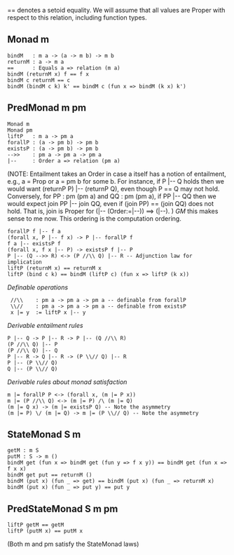 == denotes a setoid equality. We will assume that all values are Proper with respect to this relation, including function types.

Monad m
-------

    bindM   : m a -> (a -> m b) -> m b
    returnM : a -> m a
    ==      : Equals a => relation (m a)
    bindM (returnM x) f == f x
    bindM c returnM == c
    bindM (bindM c k) k' == bindM c (fun x => bindM (k x) k')


PredMonad m pm
--------------

    Monad m
    Monad pm
    liftP   : m a -> pm a
    forallP : (a -> pm b) -> pm b
    existsP : (a -> pm b) -> pm b
    -->>    : pm a -> pm a -> pm a
    |--     : Order a => relation (pm a)

(NOTE: Entailment takes an Order in case a itself has a notion of entailment,
 e.g., a = Prop or a = pm b for some b. For instance, if P |-- Q holds then we
 would want (returnP P) |-- (returnP Q), even though P == Q may not
 hold. Conversely, for PP : pm (pm a) and QQ : pm (pm a), if PP |-- QQ then we
 would expect join PP |-- join QQ, even if (join PP) == (join QQ) does not
 hold. That is, join is Proper for (|-- (Order:=|--)) ==> (|--). )
*GM* this makes sense to me now. This ordering is the computation ordering.

    forallP f |-- f a
    (forall x, P |-- f x) -> P |-- forallP f
    f a |-- existsP f
    (forall x, f x |-- P) -> existsP f |-- P
    P |-- (Q -->> R) <-> (P //\\ Q) |-- R -- Adjunction law for implication
    liftP (returnM x) == returnM x
    liftP (bind c k) == bindM (liftP c) (fun x => liftP (k x))

*Definable operations*

     //\\    : pm a -> pm a -> pm a -- definable from forallP
     \\//    : pm a -> pm a -> pm a -- definable from existsP
     x |= y  := liftP x |-- y

*Derivable entailment rules*

    P |-- Q -> P |-- R -> P |-- (Q //\\ R)
    (P //\\ Q) |-- P
    (P //\\ Q) |-- Q
    P |-- R -> Q |-- R -> (P \\// Q) |-- R
    P |-- (P \\// Q) 
    Q |-- (P \\// Q)

*Derivable rules about monad satisfaction*

    m |= forallP P <-> (forall x, (m |= P x))
    m |= (P //\\ Q) <-> (m |= P) /\ (m |= Q)
    (m |= Q x) -> (m |= existsP Q) -- Note the asymmetry
    (m |= P) \/ (m |= Q) -> m |= (P \\// Q) -- Note the asymmetry 


StateMonad S m
--------------

    getM : m S
    putM : S -> m ()
    bindM get (fun x => bindM get (fun y => f x y)) == bindM get (fun x => f x x)
    bindM get put == returnM ()
    bindM (put x) (fun _ => get) == bindM (put x) (fun _ => returnM x)
    bindM (put x) (fun _ => put y) == put y


PredStateMonad S m pm
---------------------

    liftP getM == getM
    liftP (putM x) == putM x

 (Both m and pm satisfy the StateMonad laws)
 
